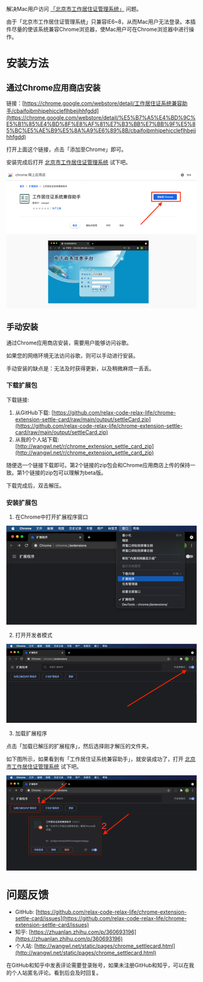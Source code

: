 解决Mac用户访问 [「北京市工作居住证管理系统」](http://219.232.200.39/uamsso) 问题。

由于「北京市工作居住证管理系统」只兼容IE6~8，从而Mac用户无法登录。本插件尽量的使该系统兼容Chrome浏览器，使Mac用户可在Chrome浏览器中进行操作。

# 安装方法

## 通过Chrome应用商店安装

链接：[https://chrome.google.com/webstore/detail/工作居住证系统兼容助手/cbaifoibmhipehiccleflhbejjhhfgdd](https://chrome.google.com/webstore/detail/%E5%B7%A5%E4%BD%9C%E5%B1%85%E4%BD%8F%E8%AF%81%E7%B3%BB%E7%BB%9F%E5%85%BC%E5%AE%B9%E5%8A%A9%E6%89%8B/cbaifoibmhipehiccleflhbejjhhfgdd)

打开上面这个链接，点击「添加至Chrome」即可。

安装完成后打开 [北京市工作居住证管理系统](http://219.232.200.39/uamsso) 试下吧。

![Chrome应用商店](./assets/chrome_web_store.png)

## 手动安装

通过Chrome应用商店安装，需要用户能够访问谷歌。

如果您的网络环境无法访问谷歌，则可以手动进行安装。

手动安装的缺点是：无法及时获得更新，以及稍微麻烦一丢丢。

### 下载扩展包

下载链接:
1. 从GitHub下载: [https://github.com/relax-code-relax-life/chrome-extension-settle-card/raw/main/output/settleCard.zip](https://github.com/relax-code-relax-life/chrome-extension-settle-card/raw/main/output/settleCard.zip)
2. 从我的个人站下载: [http://wangwl.net/r/chrome_extension_settle_card_zip](http://wangwl.net/r/chrome_extension_settle_card_zip)

随便选一个链接下载即可。第2个链接的zip包会和Chrome应用商店上传的保持一致。第1个链接的zip包可以理解为beta版。

下载完成后，双击解压。

### 安装扩展包

1. 在Chrome中打开扩展程序窗口

![菜单栏->窗口->扩展程序](./assets/manual1.png)

2. 打开开发者模式

![打开开发者模式](./assets/manual2.png)

3. 加载扩展程序

点击「加载已解压的扩展程序」，然后选择刚才解压的文件夹。
   
如下图所示，如果看到有「工作居住证系统兼容助手」，就安装成功了，打开 [北京市工作居住证管理系统](http://219.232.200.39/uamsso) 试下吧。

![加载扩展程序](./assets/manual3.png)

# 问题反馈

- GitHub: [https://github.com/relax-code-relax-life/chrome-extension-settle-card/issues](https://github.com/relax-code-relax-life/chrome-extension-settle-card/issues)
- 知乎: [https://zhuanlan.zhihu.com/p/360693196](https://zhuanlan.zhihu.com/p/360693196)
- 个人站: [http://wangwl.net/static/pages/chrome_settlecard.html](http://wangwl.net/static/pages/chrome_settlecard.html)

在GitHub和知乎中发表评论需要登录账号，如果未注册GitHub和知乎，可以在我的个人站匿名评论。看到后会及时回复。

